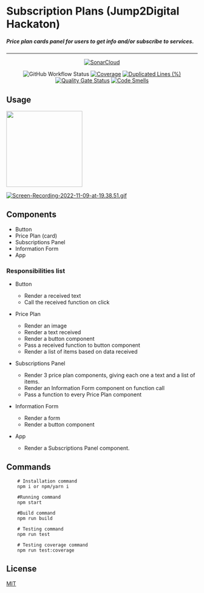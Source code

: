 
# Subscription Plans (Jump2Digital Hackaton)

##### Price plan cards panel for users to get info and/or subscribe to services.


------------
<div align="center">

[![SonarCloud](https://sonarcloud.io/images/project_badges/sonarcloud-white.svg)](https://sonarcloud.io/summary/new_code?id=luisdudamel_hackaton-jump2digital)

![GitHub Workflow Status](https://img.shields.io/github/workflow/status/luisdudamel/hackaton-jump2digital/Audit)
[![Coverage](https://sonarcloud.io/api/project_badges/measure?project=luisdudamel_hackaton-jump2digital&metric=coverage)](https://sonarcloud.io/summary/new_code?id=luisdudamel_hackaton-jump2digital) 
[![Duplicated Lines (%)](https://sonarcloud.io/api/project_badges/measure?project=luisdudamel_hackaton-jump2digital&metric=duplicated_lines_density)](https://sonarcloud.io/summary/new_code?id=luisdudamel_hackaton-jump2digital)
[![Quality Gate Status](https://sonarcloud.io/api/project_badges/measure?project=luisdudamel_hackaton-jump2digital&metric=alert_status)](https://sonarcloud.io/summary/new_code?id=luisdudamel_hackaton-jump2digital)
[![Code Smells](https://sonarcloud.io/api/project_badges/measure?project=luisdudamel_hackaton-jump2digital&metric=code_smells)](https://sonarcloud.io/summary/new_code?id=luisdudamel_hackaton-jump2digital)

</div>

## Usage

<img src="https://i.imgur.com/XfcPwjn.gif" width="200"/>

[![Screen-Recording-2022-11-09-at-19.38.51.gif](https://s1.gifyu.com/images/Screen-Recording-2022-11-09-at-19.38.51.gif)](https://gifyu.com/image/SEV9P)

## Components
  * Button
  * Price Plan (card)
  * Subscriptions Panel
  * Information Form
  * App

### Responsibilities list
  * Button
    * Render a received text
    * Call the received function on click
    
  * Price Plan
    * Render an image
    * Render a text received
    * Render a button component
    * Pass a received function to button component
    * Render a list of items based on data received
  
  * Subscriptions Panel
    * Render 3 price plan components, giving each one a text and a list of items.
    * Render an Information Form component on function call
    * Pass a function to every Price Plan component

  * Information Form
    * Render a form
    * Render a button component
  
  * App
    * Render a Subscriptions Panel component.


## Commands

```shell
    # Installation command
    npm i or npm/yarn i 

    #Running command
    npm start

    #Build command
    npm run build
```

```shell
    # Testing command
    npm run test

    # Testing coverage command
    npm run test:coverage
```

## License 

[MIT](https://opensource.org/licenses/MIT)
